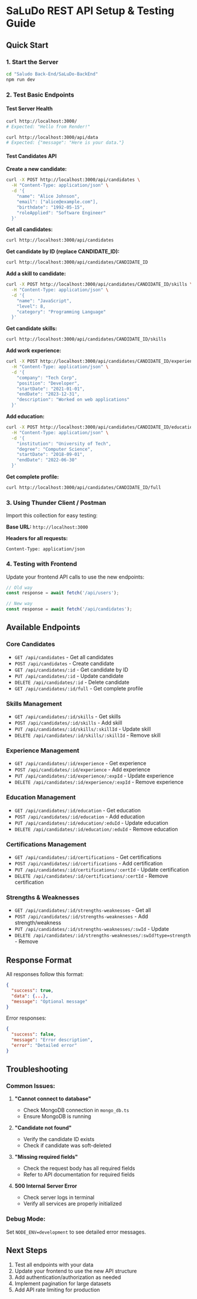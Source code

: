 # SaLuDo REST API Setup & Testing Guide

## Quick Start

### 1. Start the Server
```bash
cd "Saludo Back-End/SaLuDo-BackEnd"
npm run dev
```

### 2. Test Basic Endpoints

#### Test Server Health
```bash
curl http://localhost:3000/
# Expected: "Hello from Render!"

curl http://localhost:3000/api/data
# Expected: {"message": "Here is your data."}
```

#### Test Candidates API

**Create a new candidate:**
```bash
curl -X POST http://localhost:3000/api/candidates \
  -H "Content-Type: application/json" \
  -d '{
    "name": "Alice Johnson",
    "email": ["alice@example.com"],
    "birthdate": "1992-05-15",
    "roleApplied": "Software Engineer"
  }'
```

**Get all candidates:**
```bash
curl http://localhost:3000/api/candidates
```

**Get candidate by ID (replace CANDIDATE_ID):**
```bash
curl http://localhost:3000/api/candidates/CANDIDATE_ID
```

**Add a skill to candidate:**
```bash
curl -X POST http://localhost:3000/api/candidates/CANDIDATE_ID/skills \
  -H "Content-Type: application/json" \
  -d '{
    "name": "JavaScript",
    "level": 8,
    "category": "Programming Language"
  }'
```

**Get candidate skills:**
```bash
curl http://localhost:3000/api/candidates/CANDIDATE_ID/skills
```

**Add work experience:**
```bash
curl -X POST http://localhost:3000/api/candidates/CANDIDATE_ID/experience \
  -H "Content-Type: application/json" \
  -d '{
    "company": "Tech Corp",
    "position": "Developer",
    "startDate": "2021-01-01",
    "endDate": "2023-12-31",
    "description": "Worked on web applications"
  }'
```

**Add education:**
```bash
curl -X POST http://localhost:3000/api/candidates/CANDIDATE_ID/education \
  -H "Content-Type: application/json" \
  -d '{
    "institution": "University of Tech",
    "degree": "Computer Science",
    "startDate": "2018-09-01",
    "endDate": "2022-06-30"
  }'
```

**Get complete profile:**
```bash
curl http://localhost:3000/api/candidates/CANDIDATE_ID/full
```

### 3. Using Thunder Client / Postman

Import this collection for easy testing:

**Base URL:** `http://localhost:3000`

**Headers for all requests:**
```
Content-Type: application/json
```

### 4. Testing with Frontend

Update your frontend API calls to use the new endpoints:

```typescript
// Old way
const response = await fetch('/api/users');

// New way  
const response = await fetch('/api/candidates');
```

## Available Endpoints

### Core Candidates
- `GET /api/candidates` - Get all candidates
- `POST /api/candidates` - Create candidate  
- `GET /api/candidates/:id` - Get candidate by ID
- `PUT /api/candidates/:id` - Update candidate
- `DELETE /api/candidates/:id` - Delete candidate
- `GET /api/candidates/:id/full` - Get complete profile

### Skills Management
- `GET /api/candidates/:id/skills` - Get skills
- `POST /api/candidates/:id/skills` - Add skill
- `PUT /api/candidates/:id/skills/:skillId` - Update skill
- `DELETE /api/candidates/:id/skills/:skillId` - Remove skill

### Experience Management  
- `GET /api/candidates/:id/experience` - Get experience
- `POST /api/candidates/:id/experience` - Add experience
- `PUT /api/candidates/:id/experience/:expId` - Update experience
- `DELETE /api/candidates/:id/experience/:expId` - Remove experience

### Education Management
- `GET /api/candidates/:id/education` - Get education
- `POST /api/candidates/:id/education` - Add education
- `PUT /api/candidates/:id/education/:eduId` - Update education
- `DELETE /api/candidates/:id/education/:eduId` - Remove education

### Certifications Management
- `GET /api/candidates/:id/certifications` - Get certifications
- `POST /api/candidates/:id/certifications` - Add certification
- `PUT /api/candidates/:id/certifications/:certId` - Update certification
- `DELETE /api/candidates/:id/certifications/:certId` - Remove certification

### Strengths & Weaknesses
- `GET /api/candidates/:id/strengths-weaknesses` - Get all
- `POST /api/candidates/:id/strengths-weaknesses` - Add strength/weakness
- `PUT /api/candidates/:id/strengths-weaknesses/:swId` - Update 
- `DELETE /api/candidates/:id/strengths-weaknesses/:swId?type=strength` - Remove

## Response Format

All responses follow this format:

```json
{
  "success": true,
  "data": {...},
  "message": "Optional message"
}
```

Error responses:
```json
{
  "success": false, 
  "message": "Error description",
  "error": "Detailed error"
}
```

## Troubleshooting

### Common Issues:

1. **"Cannot connect to database"**
   - Check MongoDB connection in `mongo_db.ts`
   - Ensure MongoDB is running

2. **"Candidate not found"**
   - Verify the candidate ID exists
   - Check if candidate was soft-deleted

3. **"Missing required fields"**
   - Check the request body has all required fields
   - Refer to API documentation for required fields

4. **500 Internal Server Error**
   - Check server logs in terminal
   - Verify all services are properly initialized

### Debug Mode:
Set `NODE_ENV=development` to see detailed error messages.

## Next Steps

1. Test all endpoints with your data
2. Update your frontend to use the new API structure
3. Add authentication/authorization as needed
4. Implement pagination for large datasets
5. Add API rate limiting for production

